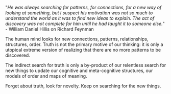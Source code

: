 "*He was always searching for patterns, for connections, for a new way of looking at something, but I suspect his motivation was not so much to understand the world as it was to find new ideas to explain. The act of discovery was not complete for him until he had taught it to someone else.*" - William Daniel Hillis on Richard Feynman

The human mind looks for new connections, patterns, relationships, structures, order.
Truth is not the primary motive of our thinking: it is only a utopical extreme version of realizing that there are no more patterns to be discovered.

The indirect search for truth is only a by-product of our relentless search for new things to update our cognitive and meta-cognitive structures, our models of order and maps of meaning.

Forget about truth, look for novelty.
Keep on searching for the new things.
